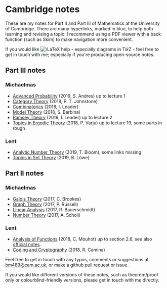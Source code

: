 # Cambridge notes

These are my notes for Part II and Part III of Mathematics at the University of Cambridge.
There are many hyperlinks, marked in blue, to help both learning and revising a topic: I recommend using a PDF viewer with a back function (such as Skim) to make navigation more convenient.

If you would like <img src="https://latex.codecogs.com/gif.latex?\LaTeX" title="\LaTeX" /> help - especially diagrams in Ti*k*Z - feel free to get in touch with me; especially if you're producing open-source notes.

## Part III notes
### Michaelmas
- [Advanced Probability](iii/mich/advanced_probability.pdf) (2019, S. Andres) up to lecture 1
- [Category Theory](iii/mich/category_theory.pdf) (2018, P. T. Johnstone)
- [Combinatorics](iii/mich/combinatorics.pdf) (2018, I. Leader)
- [Model Theory](iii/mich/model_theory.pdf) (2018, S. Barbina)
- [Ramsey Theory](iii/mich/ramsey_theory.pdf) (2019, I. Leader) up to lecture 2
- [Topics in Ergodic Theory](iii/mich/topics_in_ergodic_theory.pdf) (2018, P. Varju) up to lecture 19, some parts in rough

### Lent
- [Analytic Number Theory](iii/lent/analytic_number_theory.pdf) (2019, T. Bloom), some links missing
- [Topics in Set Theory](iii/lent/topics_in_set_theory.pdf) (2019, B. Löwe)

## Part II notes

### Michaelmas
- [Galois Theory](ii/mich/galois_theory.pdf) (2017, C. Brookes)
- [Graph Theory](ii/mich/graph_theory.pdf) (2017, P. Russell)
- [Linear Analysis](ii/mich/linear_analysis.pdf) (2017, R. Bauerschmidt)
- [Number Theory](ii/mich/number_theory.pdf) (2017, A. Scholl)

### Lent
- [Analysis of Functions](ii/lent/analysis_of_functions.pdf) (2018, C. Mouhot) up to section 2.6, see also [official notes](https://cmouhot.wordpress.com/2017/01/26/analysis-of-functions-part-ii-d-course/).
- [Coding and Cryptography](ii/lent/coding_and_cryptography.pdf) (2018, R. Camina)

Feel free to get in touch with any typos, comments or suggestions at <bm489@cam.ac.uk>, or make a github pull request or issue.

If you would like different versions of these notes, such as theorem/proof only or colourblind-friendly versions, please get in touch with me directly.
